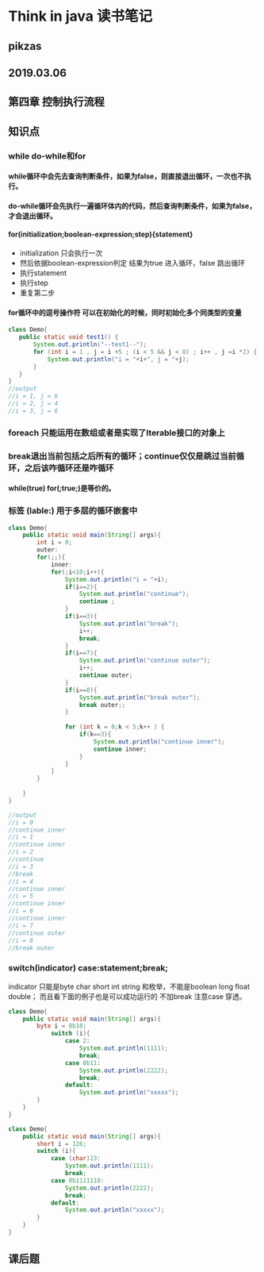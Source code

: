 # Think in java 读书笔记
## pikzas
## 2019.03.06
## 第四章 控制执行流程
## 知识点
### while do-while和for
#### while循环中会先去查询判断条件，如果为false，则直接退出循环，一次也不执行。
#### do-while循环会先执行一遍循环体内的代码，然后查询判断条件，如果为false，才会退出循环。
#### for(initialization;boolean-expression;step){statement}
* initialization 只会执行一次
* 然后依据boolean-expression判定 结果为true 进入循环，false 跳出循环
* 执行statement
* 执行step
* 重复第二步

#### for循环中的逗号操作符 可以在初始化的时候，同时初始化多个同类型的变量
```java
class Demo{
   public static void test1() {
       System.out.println("--test1--");
       for (int i = 1 , j = i +5 ; (i < 5 && j < 8) ; i++ , j =i *2) {
           System.out.println("i = "+i+", j = "+j);
       } 
   }
}
//output
//i = 1, j = 6
//i = 2, j = 4
//i = 3, j = 6
```
### foreach 只能运用在数组或者是实现了Iterable接口的对象上

### break退出当前包括之后所有的循环；continue仅仅是跳过当前循环，之后该咋循环还是咋循环
#### while(true) for(;true;)是等价的。

### 标签 (lable:) 用于多层的循环嵌套中
```java
class Demo{
    public static void main(String[] args){
        int i = 0;
        outer:
        for(;;){
            inner:
            for(;i<10;i++){
                System.out.println("i = "+i);
                if(i==2){
                    System.out.println("continue");
                    continue ;
                }
                if(i==3){
                    System.out.println("break");
                    i++;
                    break;
                }
                if(i==7){
                    System.out.println("continue outer");
                    i++;
                    continue outer;
                }
                if(i==8){
                    System.out.println("break outer"); 
                    break outer;;
                }
                
                for (int k = 0;k < 5;k++ ) {
                    if(k==3){
                        System.out.println("continue inner");
                        continue inner;
                    }
                }
            }
        }
      
    }
}

//output
//i = 0
//continue inner
//i = 1
//continue inner
//i = 2
//continue
//i = 3
//break
//i = 4
//continue inner
//i = 5
//continue inner
//i = 6
//continue inner
//i = 7
//continue outer
//i = 8
//break outer
```

### switch(indicator) case:statement;break;
indicator 只能是byte char short int string 和枚举，不能是boolean long float double；
而且看下面的例子也是可以成功运行的
不加break 注意case 穿透。
```java
class Demo{
    public static void main(String[] args){
        byte i = 0b10;
            switch (i){
                case 2:
                    System.out.println(1111);
                    break;
                case 0b11:
                    System.out.println(2222);
                    break;
                default: 
                    System.out.println("xxxxx");
        }
    }
}
```
```java
class Demo{
    public static void main(String[] args){
        short i = 126;
        switch (i){
            case (char)23:
                System.out.println(1111);
                break;
            case 0b1111110:
                System.out.println(2222);
                break;
            default:
                System.out.println("xxxxx");
        }
    }
}
```
## 课后题

